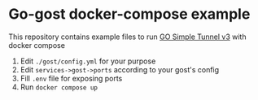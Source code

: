 # Go-gost docker-compose example

This repository contains example files to run [GO Simple Tunnel v3](https://gost.run/en/) with docker compose

1. Edit `./gost/config.yml` for your purpose
2. Edit `services->gost->ports` according to your gost's config 
3. Fill `.env` file for exposing ports
4. Run `docker compose up`

